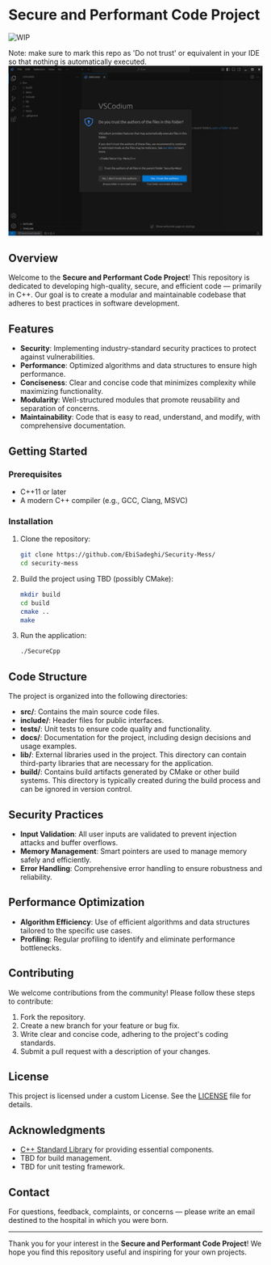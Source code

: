 # Secure and Performant Code Project

![WIP](https://img.shields.io/badge/status-WIP-yellow)

Note: make sure to mark this repo as 'Do not trust' or equivalent in your IDE so that nothing is automatically executed.
![Do not trust](Ekrankopio-de-vscodium.png)

## Overview

Welcome to the **Secure and Performant Code Project**! This repository is dedicated to developing high-quality, secure, and efficient code — primarily in C++. Our goal is to create a modular and maintainable codebase that adheres to best practices in software development.

## Features

- **Security**: Implementing industry-standard security practices to protect against vulnerabilities.
- **Performance**: Optimized algorithms and data structures to ensure high performance.
- **Conciseness**: Clear and concise code that minimizes complexity while maximizing functionality.
- **Modularity**: Well-structured modules that promote reusability and separation of concerns.
- **Maintainability**: Code that is easy to read, understand, and modify, with comprehensive documentation.

## Getting Started

### Prerequisites

- C++11 or later
- A modern C++ compiler (e.g., GCC, Clang, MSVC)

### Installation

1. Clone the repository:
   ```bash
   git clone https://github.com/EbiSadeghi/Security-Mess/
   cd security-mess
   ```

2. Build the project using TBD (possibly CMake):
   ```bash
   mkdir build
   cd build
   cmake ..
   make
   ```

3. Run the application:
   ```bash
   ./SecureCpp
   ```

## Code Structure

The project is organized into the following directories:

- **src/**: Contains the main source code files.
- **include/**: Header files for public interfaces.
- **tests/**: Unit tests to ensure code quality and functionality.
- **docs/**: Documentation for the project, including design decisions and usage examples.
- **lib/**: External libraries used in the project. This directory can contain third-party libraries that are necessary for the application.
- **build/**: Contains build artifacts generated by CMake or other build systems. This directory is typically created during the build process and can be ignored in version control.

## Security Practices

- **Input Validation**: All user inputs are validated to prevent injection attacks and buffer overflows.
- **Memory Management**: Smart pointers are used to manage memory safely and efficiently.
- **Error Handling**: Comprehensive error handling to ensure robustness and reliability.

## Performance Optimization

- **Algorithm Efficiency**: Use of efficient algorithms and data structures tailored to the specific use cases.
- **Profiling**: Regular profiling to identify and eliminate performance bottlenecks.

## Contributing

We welcome contributions from the community! Please follow these steps to contribute:

1. Fork the repository.
2. Create a new branch for your feature or bug fix.
3. Write clear and concise code, adhering to the project's coding standards.
4. Submit a pull request with a description of your changes.

## License

This project is licensed under a custom License. See the [LICENSE](LICENSE) file for details.

## Acknowledgments

- [C++ Standard Library](https://en.cppreference.com/w/cpp) for providing essential components.
- TBD for build management.
- TBD for unit testing framework.

## Contact

For questions, feedback, complaints, or concerns — please write an email destined to the hospital in which you were born.

---

Thank you for your interest in the **Secure and Performant Code Project**! We hope you find this repository useful and inspiring for your own projects.
